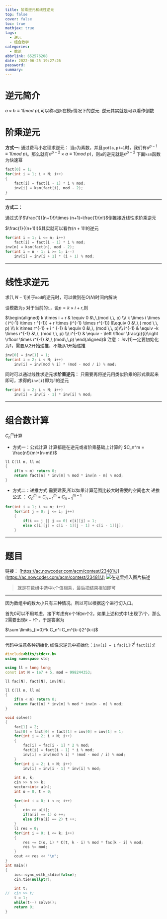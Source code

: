 ```yaml
---
title: 阶乘逆元和线性逆元
top: false
cover: false
toc: true
mathjax: true
tags:
  - 逆元
  - 组合数学
categories:
  - 数论
abbrlink: 652576208
date: 2022-06-25 19:27:26
password:
summary:
---
```


# 逆元简介

$a \times b \equiv  1 ( mod\,\,p)$,可以称`a`是`b`在模`p`情况下的逆元.
逆元其实就是可以看作倒数

# 阶乘逆元

**方式一:**
通过费马小定理求逆元：
当`p`为素数，并且`gcd(a,p)=1`时，我们有$a^{p−1}≡1(mod\ p)$。那么就有$a^{p−2}×a≡1(mod\ p)$，则`a`的逆元就是$a^{p−2}$
下面`ksm`函数为快速幂

```cpp
fact[0] = 1;
for(int i = 1; i < N; i++)
{
	fact[i] = fact[i - 1] * i % mod;
	inv[i] = ksm(fact[i], mod - 2);
}
```

---

**方式二：**

通过式子$\frac{1}{(n+1)!}\times (n+1)=\frac{1}{n!}$倒推接近线性求阶乘逆元

$\frac{1}{(n+1)!}$其实就可以看作${(n+1)!}$的逆元

```cpp
for(int i = 1; i <= n; i++)
	fact[i] = fact[i - 1] * i % mod;
inv[n] = ksm(fact[n], mod - 2);
for(int i = n - 1; i >= 1; i--)
	inv[i] = inv[i + 1] * (i + 1) % mod;
```

---



# 线性求逆元

求$[1,N-1]$关于`mod`的逆元时，可以做到在$O(N)$时间内解决

设模数为`p`
对于当前的`i`，设$p=k×i+r$,则

$\begin{aligned}
k \times i + r & \equiv   0  &\,\,(mod \,\, p) \\\
k \times i \times ( i^{-1} \times r ^{-1}) + r \times (i^{-1} \times r^{-1}) &\equiv 0 &\,\,( mod \,\, p) \\\
k \times r^{-1} + i ^ {-1} & \equiv 0 &\,\, (mod \,\, p)\\\
i^{-1} & \equiv -k \times r^{-1} &\,\, (mod \,\, p) \\\
i^{-1} & \equiv - \left \lfloor \frac{p}{i}\right \rfloor \times r^{-1} &\,\,(mod\,\,p)
\end{aligned}$
注意：
$inv[1]$一定要初始化为1，需要从2开始递推，不能从1开始递推

```cpp
inv[0] = inv[1] = 1;
for(int i = 2; i < N; i++)
	inv[i] = inv[mod % i] * (mod - mod / i) % mod;
```

同时可以通过线性求逆元求**阶乘逆元**：
只需要再将逆元用类似阶乘的形式乘起来即可，求得的`inv[i]`即为$i!$的逆元

```cpp
for(int i = 2; i < N; i++)
	inv[i] = inv[i - 1] * inv[i] % mod;
```

---

# 组合数计算

$C_n^m$计算

- 方式一：公式计算
  计算都是在逆元或者阶乘基础上计算的
  $C_n^m = \frac{n!}{m!*(n-m)!}$

```cpp
ll C(ll n, ll m)
{
	if(n < m) return 0;
	return fact[n] * inv[m] % mod * inv[n - m] % mod;
}
```

- 方式二：递推方式
  需要建表,所以如果计算范围比较大时需要的空间也大
  递推公式 ： $C_n^m = C_{n-1}^{m} + C_{n-1}^{m-1}$

```cpp
for(int i = 1; i <= n; i++)
	for(int j = 0; j <= i; j++)
	{
		if(i == j || j == 0) c[i][j] = 1;
		else c[i][j] = c[i - 1][j - 1] + c[i - 1][j];
	}
```

---

# 题目

链接：
[https://ac.nowcoder.com/acm/contest/23481/J](https://ac.nowcoder.com/acm/contest/23481/J)
![在这里插入图片描述](652576208/67dacbcfb1d0428e874f2faff1a0a75a.png)

>就是在数组中选中k个值相乘，最后把结果相加即可

---

因为数组中的数大小只有三种情况。所以可以根据这个进行切入口。



首先$0$可以不用考虑，接下考虑有$n$个$1$和$m$个$2$，如果上述和式中$1$出现了$i$个，那么$2$需要出现$k-i$个，于是答案为

$\sum \limits_{i=0}^k C_n^i C_m^{k-i}2^{k-i}$

---

代码中注意各种初始化
线性求逆元中初始化：`inv[1] = 1`
`fac[i]`:$2^i$
`fact[i]`:$i!$

```cpp
#include<bits/stdc++.h>
using namespace std;

using ll = long long;
const int N = 1e7 + 5, mod = 998244353;

ll fac[N], fact[N], inv[N];

ll C(ll n, ll m)
{
	if(n < m) return 0;
	return fact[n] * inv[m] % mod * inv[n - m] % mod;
}

void solve()
{
	fac[1] = 2;
	fac[0] = fact[0] = fact[1] = inv[0] = inv[1] = 1;
	for(int i = 2; i < N; i++)
	{
		fac[i] = fac[i - 1] * 2 % mod;
		fact[i] = fact[i - 1] * i % mod;
		inv[i] = inv[mod % i] * (mod - mod / i) % mod; 
	}
	for(int i = 2; i < N; i++)
		inv[i] = inv[i - 1] * inv[i] % mod;
		
	int n, k;
	cin >> n >> k;
	vector<int> a(n);
	int o = 0, t = 0;
	
	for(int i = 0; i < n; i++) 
	{
		cin >> a[i];
		if(a[i] == 1) o ++;
		else if(a[i] == 2) t ++;
	}	
	ll res = 0;
	for(int i = 0; i <= k; i++)
	{
		res += C(o, i) * C(t, k - i) % mod * fac[k - i] % mod;
		res %= mod;
	}
	cout << res << "\n";
}
int main()
{
	ios::sync_with_stdio(false);
	cin.tie(nullptr);
	
	int t;
//	cin >> t;
	t = 1;
	while(t--) solve();
	return 0;
}

```
